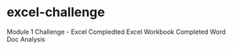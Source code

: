 # excel-challenge
Module 1 Challenge - Excel
  Compledted Excel Workbook
  Completed Word Doc Analysis
